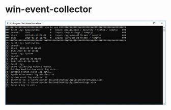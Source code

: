 # win-event-collector

![Image of Windows Event Collector](Images/screenshot-win-event-collector.jpg)